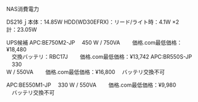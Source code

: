 NAS消費電力

DS216ｊ本体：14.85W HDD(WD30EFRX)：リード/ライト時：4.1W ×2  
計：23.05W  

UPS候補 APC:BE750M2-JP 　450 W / 750VA 　　価格.com最低価格：¥18,480  
　交換バッテリ：RBC17J 　　価格.com最低価格：¥13,742 APC:BR550S-JP 　330  
W / 550VA 　　価格.com最低価格：¥16,800 　バッテリ交換不可  

APC:BE550M1-JP 　330 W / 550VA 　　価格.com最低価格：¥9,980  
　バッテリ交換不可